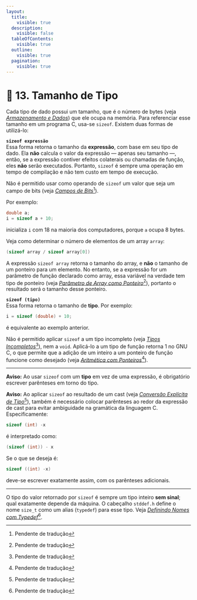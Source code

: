 ```yaml
---
layout:
  title:
    visible: true
  description:
    visible: false
  tableOfContents:
    visible: true
  outline:
    visible: true
  pagination:
    visible: true
---
```


# 📐 13. Tamanho de Tipo

Cada tipo de dado possui um tamanho, que é o número de bytes (veja [_Armazenamento e Dados_](3.-armazenamento-e-dados.md)) que ele ocupa na memória. Para referenciar esse tamanho em um programa C, usa-se `sizeof`. Existem duas formas de utilizá-lo:

**`sizeof expressão`**\
Essa forma retorna o tamanho da **expressão**, com base em seu tipo de dado. Ela **não** calcula o valor da expressão — apenas seu tamanho —, então, se a expressão contiver efeitos colaterais ou chamadas de função, eles **não** serão executados. Portanto, `sizeof` é sempre uma operação em tempo de compilação e não tem custo em tempo de execução.

Não é permitido usar como operando de `sizeof` um valor que seja um campo de bits (veja [_Campos de Bits_](#user-content-fn-1)[^1]).

Por exemplo:

```c
double a;
i = sizeof a + 10;
```

inicializa `i` com 18 na maioria dos computadores, porque `a` ocupa 8 bytes.

Veja como determinar o número de elementos de um array `array`:

```c
(sizeof array / sizeof array[0])
```

A expressão `sizeof array` retorna o tamanho do array, e **não** o tamanho de um ponteiro para um elemento. No entanto, se a expressão for um parâmetro de função declarado como array, essa variável na verdade tem tipo de ponteiro (veja [_Parâmetro de Array como Ponteiro_](#user-content-fn-1)[^1]), portanto o resultado será o tamanho desse ponteiro.

**`sizeof (tipo)`**\
Essa forma retorna o tamanho de **tipo**. Por exemplo:

```c
i = sizeof (double) + 10;
```

é equivalente ao exemplo anterior.

Não é permitido aplicar `sizeof` a um tipo incompleto (veja [_Tipos Incompletos_](#user-content-fn-1)[^1]), nem a `void`. Aplicá-lo a um tipo de função retorna 1 no GNU C, o que permite que a adição de um inteiro a um ponteiro de função funcione como desejado (veja [_Aritmética com Ponteiros_](#user-content-fn-1)[^1]).

***

**Aviso:** Ao usar `sizeof` com um **tipo** em vez de uma expressão, é obrigatório escrever parênteses em torno do tipo.

**Aviso:** Ao aplicar `sizeof` ao resultado de um cast (veja [_Conversão Explícita de Tipo_](#user-content-fn-1)[^1]), também é necessário colocar parênteses ao redor da expressão de cast para evitar ambiguidade na gramática da linguagem C. Especificamente:

```c
sizeof (int) -x
```

é interpretado como:

```c
(sizeof (int)) - x
```

Se o que se deseja é:

```c
sizeof ((int) -x)
```

deve-se escrever exatamente assim, com os parênteses adicionais.

***

O tipo do valor retornado por `sizeof` é sempre um tipo inteiro **sem sinal**; qual exatamente depende da máquina. O cabeçalho `stddef.h` define o nome `size_t` como um alias (`typedef`) para esse tipo. Veja [_Definindo Nomes com Typedef_](#user-content-fn-1)[^1].

[^1]: Pendente de tradução
